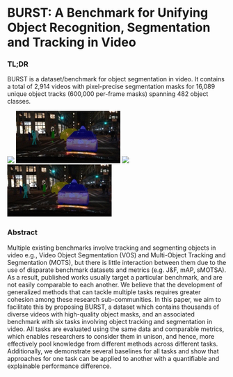 # BURST: A Benchmark for Unifying Object Recognition, Segmentation and Tracking in Video

### TL;DR

BURST is a dataset/benchmark for object segmentation in video. It contains a total of 2,914 videos with pixel-precise segmentation masks for 16,089 unique object tracks (600,000 per-frame masks) spanning 482 object classes.

<!--
![](.images/gifs/ArgoVerse_1.gif) ![](.images/gifs/AVA_1.gif)
![](.images/gifs/ArgoVerse_9.gif) ![](.images/gifs/AVA_7.gif)
![](.images/gifs/BDD_1.gif) ![](.images/gifs/HACS_1.gif) 
![](.images/gifs/BDD_5.gif) ![](.images/gifs/HACS_4.gif) 
![](.images/gifs/LaSOT_1.gif) ![](.images/gifs/LaSOT_7.gif) 
![](.images/gifs/YFCC100M_1.gif) ![](.images/gifs/YFCC100M_6.gif)
-->

![](.images/gifs/ArgoVerse_2.gif) ![](.images/gifs/BDD_2.gif) 
![](.images/gifs/ArgoVerse_2.gif) ![](.images/gifs/BDD_2.gif)


### Abstract

Multiple existing benchmarks involve tracking and segmenting objects in video e.g., Video Object Segmentation (VOS) and Multi-Object Tracking and Segmentation (MOTS), but there is little interaction between them due to the use of disparate benchmark datasets and metrics (e.g. J&F, mAP, sMOTSA). As a result, published works usually target a particular benchmark, and are not easily comparable to each another. We believe that the development of generalized methods that can tackle multiple tasks requires greater cohesion among these research sub-communities. In this paper, we aim to facilitate this by proposing BURST, a dataset which contains thousands of diverse videos with high-quality object masks, and an associated benchmark with six tasks involving object tracking and segmentation in video. All tasks are evaluated using the same data and comparable metrics, which enables researchers to consider them in unison, and hence, more effectively pool knowledge from different methods across different tasks. Additionally, we demonstrate several baselines for all tasks and show that approaches for one task can be applied to another with a quantifiable and explainable performance difference.

